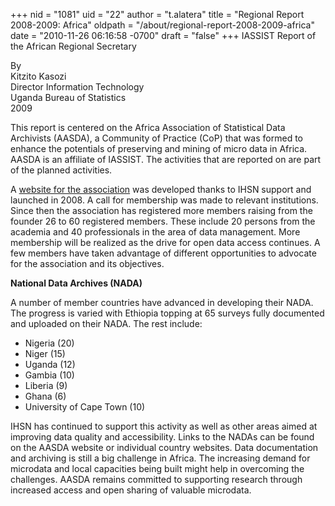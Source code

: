 +++
nid = "1081"
uid = "22"
author = "t.alatera"
title = "Regional Report 2008-2009: Africa"
oldpath = "/about/regional-report-2008-2009-africa"
date = "2010-11-26 06:16:58 -0700"
draft = "false"
+++
IASSIST Report of the African Regional Secretary

By<br />
Kitzito Kasozi<br />
Director Information Technology<br />
Uganda Bureau of Statistics<br />
2009

This report is centered on the Africa Association of Statistical Data
Archivists (AASDA), a Community of Practice (CoP) that was formed to
enhance the potentials of preserving and mining of micro data in Africa.
AASDA is an affiliate of IASSIST. The activities that are reported on
are part of the planned activities.

A [website for the association](http://www.aasda.net) was developed
thanks to IHSN support and launched in 2008. A call for membership was
made to relevant institutions. Since then the association has registered
more members raising from the founder 26 to 60 registered members. These
include 20 persons from the academia and 40 professionals in the area of
data management. More membership will be realized as the drive for open
data access continues. A few members have taken advantage of different
opportunities to advocate for the association and its objectives.

**National Data Archives (NADA)**

A number of member countries have advanced in developing their NADA. The
progress is varied with Ethiopia topping at 65 surveys fully documented
and uploaded on their NADA. The rest include:

-   Nigeria (20)
-   Niger (15)
-   Uganda (12)
-   Gambia (10)
-   Liberia (9)
-   Ghana (6)
-   University of Cape Town (10)

IHSN has continued to support this activity as well as other areas aimed
at improving data quality and accessibility. Links to the NADAs can be
found on the AASDA website or individual country websites. Data
documentation and archiving is still a big challenge in Africa. The
increasing demand for microdata and local capacities being built might
help in overcoming the challenges. AASDA remains committed to supporting
research through increased access and open sharing of valuable
microdata.
